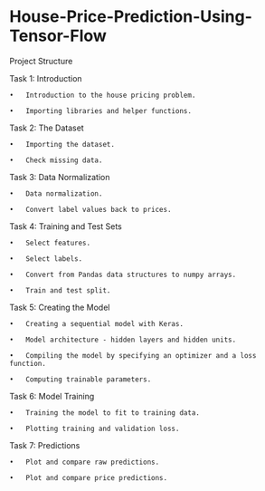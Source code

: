 # House-Price-Prediction-Using-Tensor-Flow
Project Structure

Task 1: Introduction

    •	Introduction to the house pricing problem.

    •	Importing libraries and helper functions.

Task 2: The Dataset

    •	Importing the dataset.

    •	Check missing data.

Task 3: Data Normalization

    •	Data normalization.

    •	Convert label values back to prices.

Task 4: Training and Test Sets

    •	Select features.

    •	Select labels.

    •	Convert from Pandas data structures to numpy arrays.

    •	Train and test split.

Task 5: Creating the Model

    •	Creating a sequential model with Keras.

    •	Model architecture - hidden layers and hidden units.

    •	Compiling the model by specifying an optimizer and a loss function.

    •	Computing trainable parameters.

Task 6: Model Training

    •	Training the model to fit to training data.

    •	Plotting training and validation loss.

Task 7: Predictions

    •	Plot and compare raw predictions.

    •	Plot and compare price predictions. 
